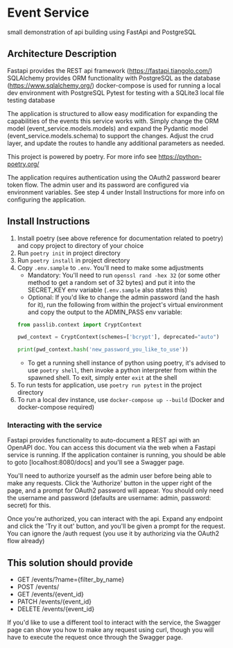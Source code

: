 # Event Service
small demonstration of api building using FastApi and PostgreSQL

## Architecture Description
Fastapi provides the REST api framework (https://fastapi.tiangolo.com/)
SQLAlchemy provides ORM functionality with PostgreSQL as the database (https://www.sqlalchemy.org/)
docker-compose is used for running a local dev environment with PostgreSQL
Pytest for testing with a SQLite3 local file testing database

The application is structured to allow easy modification for expanding the capabilities of the events this service works with. Simply change the ORM model (event_service.models.models) and expand the Pydantic model (event_service.models.schema) to support the changes. Adjust the crud layer, and update the routes to handle any additional parameters as needed.

This project is powered by poetry. For more info see https://python-poetry.org/

The application requires authentication using the OAuth2 password bearer token flow. The admin user and its password are configured via environment variables. See step 4 under Install Instructions for more info on configuring the application.

## Install Instructions
1) Install poetry (see above reference for documentation related to poetry) and copy project to directory of your choice
2) Run `poetry init` in project directory
3) Run `poetry install` in project directory
4) Copy `.env.sample` to `.env`. You'll need to make some adjustments
    * Mandatory: You'll need to run `openssl rand -hex 32` (or some other method to get a random set of 32 bytes) and put it into the SECRET_KEY env variable (`.env.sample` also states this)
    * Optional: If you'd like to change the admin password (and the hash for it), run the following from within the project's virtual environment and copy the output to the ADMIN_PASS env variable:
    ```python
    from passlib.context import CryptContext

    pwd_context = CryptContext(schemes=['bcrypt'], deprecated="auto")

    print(pwd_context.hash('new_password_you_like_to_use'))
    ```
    * To get a running shell instance of python using poetry, it's advised to use `poetry shell`, then invoke a python interpreter from within the spawned shell. To exit, simply enter `exit` at the shell
5) To run tests for application, use `poetry run pytest` in the project directory
6) To run a local dev instance, use `docker-compose up --build` (Docker and docker-compose required)

### Interacting with the service
Fastapi provides functionality to auto-document a REST api with an OpenAPI doc. You can access this document via the web when a Fastapi service is running. If the application container is running, you should be able to goto [localhost:8080/docs] and you'll see a Swagger page.

You'll need to authorize yourself as the admin user before being able to make any requests. Click the 'Authorize' button in the upper right of the page, and a prompt for OAuth2 password will appear. You should only need the username and password (defaults are username: admin, password: secret) for this.

Once you're authorized, you can interact with the api. Expand any endpoint and click the 'Try it out' button, and you'll be given a prompt for the request. You can ignore the /auth request (you use it by authorizing via the OAuth2 flow already)

## This solution should provide
* GET /events/?name={filter_by_name}
* POST /events/
* GET /events/{event_id}
* PATCH /events/{event_id}
* DELETE /events/{event_id}

If you'd like to use a different tool to interact with the service, the Swagger page can show you how to make any request using curl, though you will have to execute the request once through the Swagger page.
